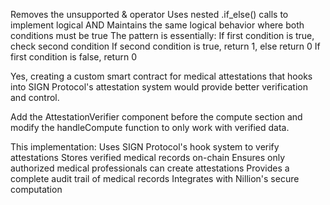 Removes the unsupported & operator
Uses nested .if_else() calls to implement logical AND
Maintains the same logical behavior where both conditions must be true
The pattern is essentially:
If first condition is true, check second condition
If second condition is true, return 1, else return 0
If first condition is false, return 0


Yes, creating a custom smart contract for medical attestations that hooks into SIGN Protocol's attestation system would provide better verification and control.


Add the AttestationVerifier component before the compute section and modify the handleCompute function to only work with verified data.

This implementation:
Uses SIGN Protocol's hook system to verify attestations
Stores verified medical records on-chain
Ensures only authorized medical professionals can create attestations
Provides a complete audit trail of medical records
Integrates with Nillion's secure computation

